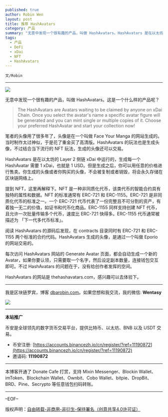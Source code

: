 ```yaml
---
published: true
author: Robin Wen
layout: post
title: 推荐 HashAvatars
category: 产品
summary: "无意中发现一个很有趣的产品，叫做 HashAvatars。HashAvatars 是在以太坊的 Layer 2 侧链 xDai 中运行的，生成每一个 HashAvatar 需要 1 xDai，也就是 1 USD。但是生成之后，你可以用任意的价格进行售卖。你生成的头像或者你购买的头像，不会被复制或者销毁，将会永久存储在区块链网络上。HashAvatars 的网站是 thehashavatars.com，感兴趣可以去体验下。"
tags:
  - 产品
  - DeFi
  - xDai
  - NFT
  - HashAvatars
---
```


`文/Robin`

***

![](https://cdn.dbarobin.com/b1nfgue.png)

无意中发现一个很有趣的产品，叫做 HashAvatars。这是一个什么样的产品呢？

> The HashAvatars are Avatars waiting to be claimed by anyone on xDai Chain. Once you select the avatar's name a specific avatar figure will be generated and you can mint single or multiple copies of it. Choose your preferred HashAvatar and start your collection now!

笔者的头像用了很多年了，头像是在一个叫做 Face Your Manga 的网站生成的。当时制作太过神似，于是花了重金买了高清版。HashAvatars 的玩法也是生成头像，不过结合当下流行的 NFT 玩法，生成的头像还可以交易。

HashAvatars 是在以太坊的 Layer 2 侧链 xDai 中运行的，生成每一个 HashAvatar 需要 1 xDai，也就是 1 USD。但是生成之后，你可以用任意的价格进行售卖。你生成的头像或者你购买的头像，不会被复制或者销毁，将会永久存储在区块链网络上。

提到 NFT，这里再解释下。NFT 是一种非同质化代币，该类代币的智能合约具有独特的属性和数据。NFT 的标准通常有 ERC-721 和 ERC-1155。ERC-721 是非同质化代币的标准之一。一个 ERC-721 代币代表了一份完整且不可分割的资产，有着独一无二的价值，如证书和代币化商品。ERC-1155 同样支持创建 NFT 代币，且允许一次批量传输多个代币，速度比 ERC-721 快得多。ERC-1155 代币通常被描述为 「下一代多代币标准」。

阅读 HashAvatars 的源码后发现，在 contracts 目录同时有 ERC-721 和 ERC-1155 两个标准的合约代码。HashAvatars 生成的头像，是通过一个叫做 Eporio 的网站交易的。

每次访问 HashAvatars 网站的 Generate Avatar 页面，都会自动生成一个新的 Avatar，如果你要认领，只需要取一个名字，然后设定副本数量，连接钱包交互即可。不过 HashAvatars 的问题在于，没有给创作者发挥的空间。

HashAvatars 的网站是 thehashavatars.com，感兴趣可以去体验下。

***

我是区块链罗宾，博客 [dbarobin.com](https://dbarobin.com/)。如果您想和我交流，我的微信: **Wentasy**

![](https://cdn.dbarobin.com/v4yywe2.png)

***

**本站推广**

币安是全球领先的数字货币交易平台，提供比特币、以太坊、BNB 以及 USDT 交易。

* 币安注册: [https://accounts.binancezh.io/cn/register/?ref=11190872](https://accounts.binancezh.io/cn/register/?ref=11190872)
* 邀请码: **11190872**

***

本博客开通了 Donate Cafe 打赏，支持 Mixin Messenger、Blockin Wallet、imToken、Blockchain Wallet、Ownbit、Cobo Wallet、bitpie、DropBit、BRD、Pine、Secrypto 等任意钱包扫码转账。

<center>
    <div class="--donate-button"
         data-button-id="f8b9df0d-af9a-460d-8258-d3f435445075"
    ></div>
</center>

***

–EOF–

版权声明：[自由转载-非商用-非衍生-保持署名（创意共享4.0许可证）](http://creativecommons.org/licenses/by-nc-nd/4.0/deed.zh)